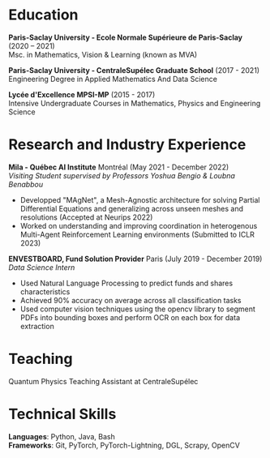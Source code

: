 # Education
**Paris-Saclay University - Ecole Normale Supérieure de Paris-Saclay**  (2020 – 2021)  
Msc. in Mathematics, Vision & Learning (known as MVA)

**Paris-Saclay University - CentraleSupélec Graduate School** (2017 - 2021)  
Engineering Degree in Applied Mathematics And Data Science

**Lycée d'Excellence MPSI-MP** (2015 - 2017)  
Intensive Undergraduate Courses in Mathematics, Physics and Engineering Science

# Research and Industry Experience

**Mila - Québec AI Institute** Montréal (May 2021 - December 2022)  
*Visiting Student supervised by Professors Yoshua Bengio & Loubna Benabbou*
 - Developped "MAgNet", a Mesh-Agnostic architecture for solving Partial Differential Equations and generalizing across unseen meshes and resolutions (Accepted at Neurips 2022)
 - Worked on understanding and improving coordination in heterogenous Multi-Agent Reinforcement Learning environments (Submitted to ICLR 2023)

**ENVESTBOARD, Fund Solution Provider** Paris (July 2019 - December 2019)  
*Data Science Intern*
 - Used Natural Language Processing to predict funds and shares characteristics
 - Achieved 90\% accuracy on average across all classification tasks
 - Used computer vision techniques using the opencv library to segment PDFs into bounding boxes and perform OCR on each box for data extraction

# Teaching
Quantum Physics Teaching Assistant at CentraleSupélec
# Technical Skills
**Languages**: Python, Java, Bash  
**Frameworks**: Git, PyTorch, PyTorch-Lightning, DGL, Scrapy, OpenCV


